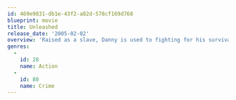 ```yaml
---
id: 469e9831-db1e-43f2-a82d-578cf169d768
blueprint: movie
title: Unleashed
release_date: '2005-02-02'
overview: 'Raised as a slave, Danny is used to fighting for his survival. In fact, his "master," Bart, thinks of him as a pet and goes as far as leashing him with a collar so they can make money in fight clubs, where Danny is the main contender. When Bart''s crew is in a car accident, Danny escapes and meets a blind, kindhearted piano tuner who takes him in and uses music to free the fighter''s long-buried heart.'
genres:
  -
    id: 28
    name: Action
  -
    id: 80
    name: Crime
---
```

